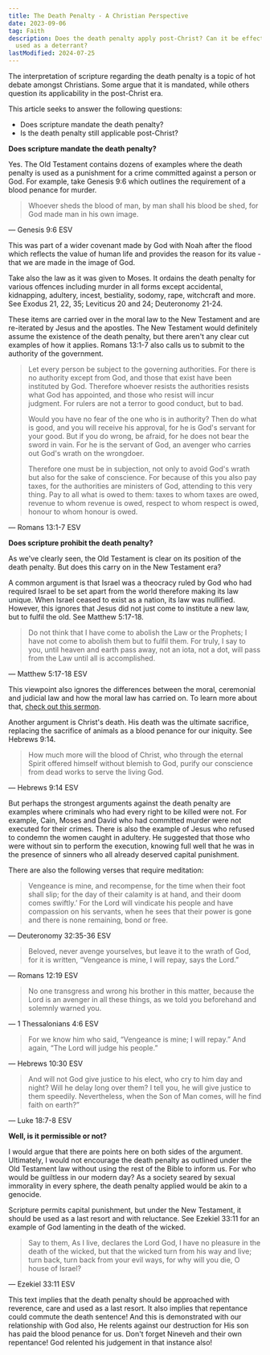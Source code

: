 ```yaml
---
title: The Death Penalty - A Christian Perspective
date: 2023-09-06
tag: Faith
description: Does the death penalty apply post-Christ? Can it be effectively
  used as a deterrant?
lastModified: 2024-07-25
---
```


The interpretation of scripture regarding the death penalty is a topic of hot debate amongst Christians. Some argue that it is mandated, while others question its applicability in the post-Christ era.

This article seeks to answer the following questions:

- Does scripture mandate the death penalty?
- Is the death penalty still applicable post-Christ?

**Does scripture mandate the death penalty?**

Yes. The Old Testament contains dozens of examples where the death penalty is used as a punishment for a crime committed against a person or God. For example, take Genesis 9:6 which outlines the requirement of a blood penance for murder.

> Whoever sheds the blood of man, by man shall his blood be shed, for God made man in his own image.

— Genesis 9:6 ESV

This was part of a wider covenant made by God with Noah after the flood which reflects the value of human life and provides the reason for its value - that we are made in the image of God.

Take also the law as it was given to Moses. It ordains the death penalty for various offences including murder in all forms except accidental, kidnapping, adultery, incest, bestiality, sodomy, rape, witchcraft and more. See Exodus 21, 22, 35; Leviticus 20 and 24; Deuteronomy 21-24.

These items are carried over in the moral law to the New Testament and are re-iterated by Jesus and the apostles. The New Testament would definitely assume the existence of the death penalty, but there aren't any clear cut examples of how it applies. Romans 13:1-7 also calls us to submit to the authority of the government.

> Let every person be subject to the governing authorities. For there is no authority except from God, and those that exist have been instituted by God. Therefore whoever resists the authorities resists what God has appointed, and those who resist will incur judgment. For rulers are not a terror to good conduct, but to bad.
>
> Would you have no fear of the one who is in authority? Then do what is good, and you will receive his approval, for he is God's servant for your good. But if you do wrong, be afraid, for he does not bear the sword in vain. For he is the servant of God, an avenger who carries out God's wrath on the wrongdoer.
>
> Therefore one must be in subjection, not only to avoid God's wrath but also for the sake of conscience. For because of this you also pay taxes, for the authorities are ministers of God, attending to this very thing. Pay to all what is owed to them: taxes to whom taxes are owed, revenue to whom revenue is owed, respect to whom respect is owed, honour to whom honour is owed.

— Romans 13:1-7 ESV

**Does scripture prohibit the death penalty?**

As we've clearly seen, the Old Testament is clear on its position of the death penalty. But does this carry on in the New Testament era?

A common argument is that Israel was a theocracy ruled by God who had required Israel to be set apart from the world therefore making its law unique. When Israel ceased to exist as a nation, its law was nullified. However, this ignores that Jesus did not just come to institute a new law, but to fulfil the old. See Matthew 5:17-18.

> Do not think that I have come to abolish the Law or the Prophets; I have not come to abolish them but to fulfil them. For truly, I say to you, until heaven and earth pass away, not an iota, not a dot, will pass from the Law until all is accomplished.

— Matthew 5:17-18 ESV

This viewpoint also ignores the differences between the moral, ceremonial and judicial law and how the moral law has carried on. To learn more about that, [check out this sermon](https://www.youtube.com/watch?v=Ohz_Z4yJyKM&list=PLp88AentmvGOYgMkbg7U3OAr5z0ph16_i&index=10).

Another argument is Christ's death. His death was the ultimate sacrifice, replacing the sacrifice of animals as a blood penance for our iniquity. See Hebrews 9:14.

> How much more will the blood of Christ, who through the eternal Spirit offered himself without blemish to God, purify our conscience from dead works to serve the living God.

— Hebrews 9:14 ESV

But perhaps the strongest arguments against the death penalty are examples where criminals who had every right to be killed were not. For example, Cain, Moses and David who had committed murder were not executed for their crimes. There is also the example of Jesus who refused to condemn the women caught in adultery. He suggested that those who were without sin to perform the execution, knowing full well that he was in the presence of sinners who all already deserved capital punishment.

There are also the following verses that require meditation:

> Vengeance is mine, and recompense, for the time when their foot shall slip; for the day of their calamity is at hand, and their doom comes swiftly.’ For the Lord will vindicate his people and have compassion on his servants, when he sees that their power is gone and there is none remaining, bond or free.

— Deuteronomy 32:35-36 ESV

> Beloved, never avenge yourselves, but leave it to the wrath of God, for it is written, “Vengeance is mine, I will repay, says the Lord.”

— Romans 12:19 ESV

> No one transgress and wrong his brother in this matter, because the Lord is an avenger in all these things, as we told you beforehand and solemnly warned you.

— 1 Thessalonians 4:6 ESV

> For we know him who said, “Vengeance is mine; I will repay.” And again, “The Lord will judge his people.”

— Hebrews 10:30 ESV

> And will not God give justice to his elect, who cry to him day and night? Will he delay long over them? I tell you, he will give justice to them speedily. Nevertheless, when the Son of Man comes, will he find faith on earth?”

— Luke 18:7-8 ESV

**Well, is it permissible or not?**

I would argue that there are points here on both sides of the argument. Ultimately, I would not encourage the death penalty as outlined under the Old Testament law without using the rest of the Bible to inform us. For who would be guiltless in our modern day? As a society seared by sexual immorality in every sphere, the death penalty applied would be akin to a genocide.

Scripture permits capital punishment, but under the New Testament, it should be used as a last resort and with reluctance. See Ezekiel 33:11 for an example of God lamenting in the death of the wicked.

> Say to them, As I live, declares the Lord God, I have no pleasure in the death of the wicked, but that the wicked turn from his way and live; turn back, turn back from your evil ways, for why will you die, O house of Israel?

— Ezekiel 33:11 ESV

This text implies that the death penalty should be approached with reverence, care and used as a last resort. It also implies that repentance could commute the death sentence! And this is demonstrated with our relationship with God also, He relents against our destruction for His son has paid the blood penance for us. Don't forget Nineveh and their own repentance! God relented his judgement in that instance also!
